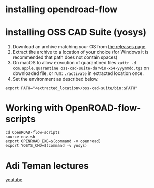 # installing opendroad-flow 


# installing OSS CAD Suite (yosys)

1. Download an archive matching your OS from [the releases page](https://github.com/YosysHQ/oss-cad-suite-build/releases/latest).
2. Extract the archive to a location of your choice (for Windows it is recommended that path does not contain spaces)
3. On macOS to allow execution of quarantined files ```xattr -d com.apple.quarantine oss-cad-suite-darwin-x64-yyymmdd.tgz``` on downloaded file, or run: ```./activate``` in extracted location once.
4. Set the environment as described below.

```
export PATH="<extracted_location>/oss-cad-suite/bin:$PATH"
```

# Working with OpenROAD-flow-scripts

```
cd OpenROAD-flow-scripts
source env.sh
export OPENROAD_EXE=$(command -v openroad)
export YOSYS_CMD=$(command -v yosys)
```

# Adi Teman lectures 
[youtube](https://www.youtube.com/watch?v=tywTQA_ko64&list=PLZU5hLL_713wQgIjRekOueTMJAyaoze3F&index=2)
